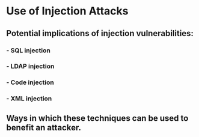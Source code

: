 # Use of Injection Attacks

## Potential implications of injection vulnerabilities:
### - SQL injection
### - LDAP injection
### - Code injection
### - XML injection

## Ways in which these techniques can be used to benefit an attacker.